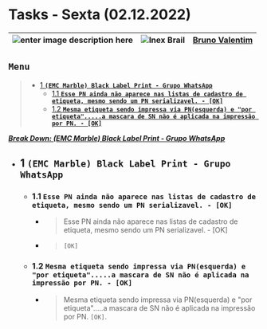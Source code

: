 # Tasks - Sexta (02.12.2022)

| ![enter image description here](https://www.foxconn.com.br/img/logo.png) | ![Inex Brail](https://www.inexbr.com.br/wp-content/uploads/2022/07/logo-inex-azul.png) | [Bruno Valentim](mailto:Bruno.Valentim@inex.com.br) |
| :----------------------------------------------------------------------- | :------------------------------------------------------------------------------------: | :-------------------------------------------------- |

## **`Menu`**  
> - [1 **`(EMC Marble) Black Label Print - Grupo WhatsApp`**](#1-(EMC-Marble)-Black-Label-Print-Chamados_Produção-Reportados-em-23/11)  
>   - [1.1 **`Esse PN ainda não aparece nas listas de cadastro de etiqueta, mesmo sendo um PN serializavel. - [OK]`**](#1.1) 
>   - [1.2 **`Mesma etiqueta sendo impressa via PN(esquerda) e "por etiqueta".....a mascara de SN não é aplicada na impressão por PN. - [OK]`**](#1.2) 

[_**Break Down: (EMC Marble) Black Label Print - Grupo WhatsApp**_](https://docs.google.com/spreadsheets/d/1Wcqmv0OqzgxhtmjfUVfZ44trVqjhYAnF_IKMvYcMPao/edit#gid=0)  
- ## 1 **`(EMC Marble) Black Label Print - Grupo WhatsApp`**
  - ### 1.1 **`Esse PN ainda não aparece nas listas de cadastro de etiqueta, mesmo sendo um PN serializavel. - [OK]`**
      - > Esse PN ainda não aparece nas listas de cadastro de etiqueta, mesmo sendo um PN serializavel. - [OK]
      - > `[OK]`
  - ### 1.2 **`Mesma etiqueta sendo impressa via PN(esquerda) e "por etiqueta".....a mascara de SN não é aplicada na impressão por PN. - [OK]`**
      - > Mesma etiqueta sendo impressa via PN(esquerda) e "por etiqueta".....a mascara de SN não é aplicada na impressão por PN. `[OK]`.
